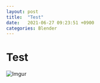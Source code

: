 ```yaml
---
layout: post
title:  "Test"
date:   2021-06-27 09:23:51 +0900
categories: Blender
---
```


# Test

![Imgur](https://i.imgur.com/58edAwy.jpg)